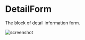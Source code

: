 # DetailForm

The block of detail information form.

![screenshot](https://img.alicdn.com/imgextra/i3/O1CN01vwvJvj1YxkklUGn74_!!6000000003126-2-tps-290-414.png)